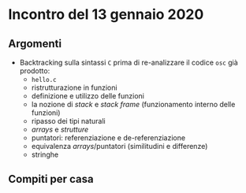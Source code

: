# Incontro del 13 gennaio 2020

## Argomenti

* Backtracking sulla sintassi `C` prima di re-analizzare il codice `osc` già prodotto:
  * `hello.c`
  * ristrutturazione in funzioni
  * definizione e utilizzo delle funzioni
  * la nozione di *stack* e *stack frame* (funzionamento interno delle funzioni)
  * ripasso dei tipi naturali
  * *arrays* e *strutture*
  * puntatori: referenziazione e de-referenziazione
  * equivalenza *arrays*/puntatori (similitudini e differenze)
  * stringhe

## Compiti per casa
